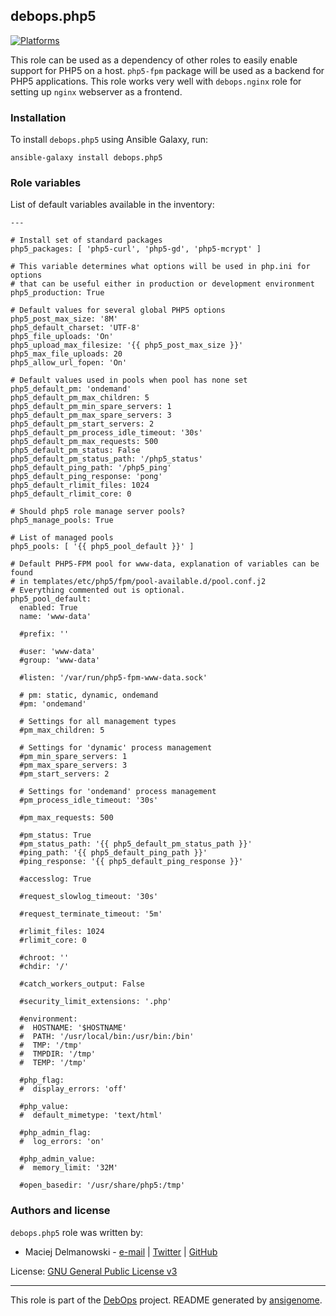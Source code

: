 ## debops.php5

[![Platforms](http://img.shields.io/badge/platforms-debian%20|%20ubuntu-lightgrey.svg)](#)

This role can be used as a dependency of other roles to easily enable
support for PHP5 on a host. `php5-fpm` package will be used as a backend
for PHP5 applications. This role works very well with `debops.nginx` role
for setting up `nginx` webserver as a frontend.

### Installation

To install `debops.php5` using Ansible Galaxy, run:

    ansible-galaxy install debops.php5




### Role variables

List of default variables available in the inventory:

    ---
    
    # Install set of standard packages
    php5_packages: [ 'php5-curl', 'php5-gd', 'php5-mcrypt' ]
    
    # This variable determines what options will be used in php.ini for options
    # that can be useful either in production or development environment
    php5_production: True
    
    # Default values for several global PHP5 options
    php5_post_max_size: '8M'
    php5_default_charset: 'UTF-8'
    php5_file_uploads: 'On'
    php5_upload_max_filesize: '{{ php5_post_max_size }}'
    php5_max_file_uploads: 20
    php5_allow_url_fopen: 'On'
    
    # Default values used in pools when pool has none set
    php5_default_pm: 'ondemand'
    php5_default_pm_max_children: 5
    php5_default_pm_min_spare_servers: 1
    php5_default_pm_max_spare_servers: 3
    php5_default_pm_start_servers: 2
    php5_default_pm_process_idle_timeout: '30s'
    php5_default_pm_max_requests: 500
    php5_default_pm_status: False
    php5_default_pm_status_path: '/php5_status'
    php5_default_ping_path: '/php5_ping'
    php5_default_ping_response: 'pong'
    php5_default_rlimit_files: 1024
    php5_default_rlimit_core: 0
    
    # Should php5 role manage server pools?
    php5_manage_pools: True
    
    # List of managed pools
    php5_pools: [ '{{ php5_pool_default }}' ]
    
    # Default PHP5-FPM pool for www-data, explanation of variables can be found
    # in templates/etc/php5/fpm/pool-available.d/pool.conf.j2
    # Everything commented out is optional.
    php5_pool_default:
      enabled: True
      name: 'www-data'
    
      #prefix: ''
    
      #user: 'www-data'
      #group: 'www-data'
    
      #listen: '/var/run/php5-fpm-www-data.sock'
    
      # pm: static, dynamic, ondemand
      #pm: 'ondemand'
    
      # Settings for all management types
      #pm_max_children: 5
    
      # Settings for 'dynamic' process management
      #pm_min_spare_servers: 1
      #pm_max_spare_servers: 3
      #pm_start_servers: 2
    
      # Settings for 'ondemand' process management
      #pm_process_idle_timeout: '30s'
    
      #pm_max_requests: 500
    
      #pm_status: True
      #pm_status_path: '{{ php5_default_pm_status_path }}'
      #ping_path: '{{ php5_default_ping_path }}'
      #ping_response: '{{ php5_default_ping_response }}'
    
      #accesslog: True
    
      #request_slowlog_timeout: '30s'
    
      #request_terminate_timeout: '5m'
    
      #rlimit_files: 1024
      #rlimit_core: 0
    
      #chroot: ''
      #chdir: '/'
    
      #catch_workers_output: False
    
      #security_limit_extensions: '.php'
    
      #environment:
      #  HOSTNAME: '$HOSTNAME'
      #  PATH: '/usr/local/bin:/usr/bin:/bin'
      #  TMP: '/tmp'
      #  TMPDIR: '/tmp'
      #  TEMP: '/tmp'
    
      #php_flag:
      #  display_errors: 'off'
    
      #php_value:
      #  default_mimetype: 'text/html'
    
      #php_admin_flag:
      #  log_errors: 'on'
    
      #php_admin_value:
      #  memory_limit: '32M'
    
      #open_basedir: '/usr/share/php5:/tmp'





### Authors and license

`debops.php5` role was written by:

- Maciej Delmanowski - [e-mail](mailto:drybjed@gmail.com) | [Twitter](https://twitter.com/drybjed) | [GitHub](https://github.com/drybjed)


License: [GNU General Public License v3](https://tldrlegal.com/license/gnu-general-public-license-v3-(gpl-3))


***

This role is part of the [DebOps](http://debops.org/) project. README generated by [ansigenome](https://github.com/nickjj/ansigenome/).

